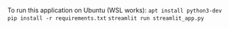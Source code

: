 To run this application on Ubuntu (WSL works):
`apt install python3-dev`
`pip install -r requirements.txt`
`streamlit run streamlit_app.py`
